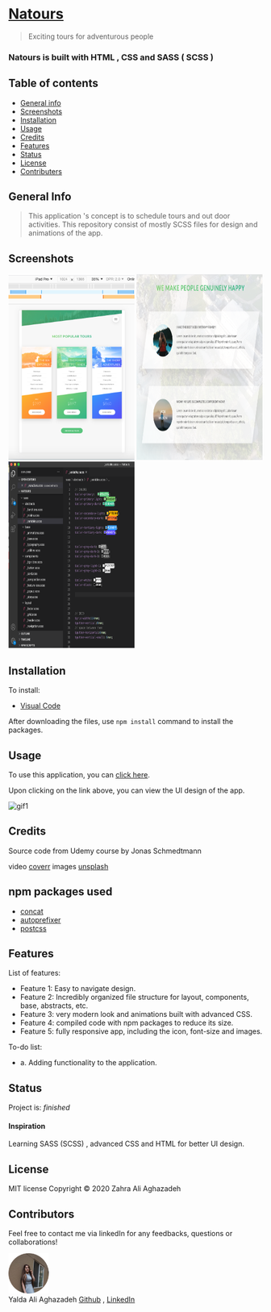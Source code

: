 # [Natours](https://zahraaliaghazadeh.github.io/Natours/index.html)
>Exciting tours for adventurous people



###  Natours is built with HTML , CSS and SASS ( SCSS )

## Table of contents
* [General info](#general-info) 
* [Screenshots](#screenshots) 
* [Installation](#installation) 
* [Usage](#usage)
* [Credits](#credits)
* [Features](#features) 
* [Status](#status) 
* [License](#license) 
* [Contributers](#contributers)


## General Info

> This application 's concept is to schedule tours and out door activities. This repository consist of mostly SCSS files for design and animations of the app.


## Screenshots

<img src="./assets/images/screenshot1.png" width="250px" height="370px"> <img src="./assets/images/screenshot2.png" width="250px" height="370px"> <img src="./assets/images/screenshot3.png" width="250px" height="370px">




## Installation
To install:
* [Visual Code](https://code.visualstudio.com/docs/setup/setup-overview)

After downloading the files, use ```npm install``` command to install the packages.


## Usage 

To use this application, you can [click here](https://zahraaliaghazadeh.github.io/Natours/index.html).

Upon clicking on the link above, you can view the UI design of the app.

![gif1](./assets/images/gif1.gif)




## Credits

Source code from Udemy course by Jonas Schmedtmann

video  [coverr](https://www.coverr.co)
images  [unsplash](https://www.unsplash.com)




## npm packages used
* [concat](https://www.npmjs.com/package/concat)
* [autoprefixer](https://www.npmjs.com/package/autoprefixer)
* [postcss](https://www.npmjs.com/package/postcss)

## Features
List of features:
* Feature 1: Easy to navigate design.
* Feature 2: Incredibly organized file structure for layout, components, base, abstracts, etc.
* Feature 3: very modern look and animations built with advanced CSS.
* Feature 4: compiled code with npm packages to reduce its size.
* Feature 5: fully responsive app, including the icon, font-size and images.





To-do list:
* a. Adding functionality to the application.






## Status
Project is:  _finished_

#### Inspiration
Learning SASS (SCSS) , advanced CSS and HTML for better UI design.


## License

MIT license 
Copyright © 2020 Zahra Ali Aghazadeh 



## Contributors

Feel free to contact me via linkedIn for any feedbacks, questions or collaborations! 


<img src="./assets/images/Yalda1.png" width="80px"> <br>
Yalda Ali Aghazadeh
[Github](https://github.com/zahraaliaghazadeh) ,
[LinkedIn](https://www.linkedin.com/in/zahraaliaghazadeh/)


























